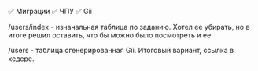 ✅ Миграции ✅ ЧПУ ✅ Gii

/users/index - изначальная таблица по заданию. Хотел ее убирать, но в итоге решил оставить, что бы можно было посмотреть и ее.

/users - таблица сгенерированная Gii. Итоговый вариант, ссылка в хедере.
